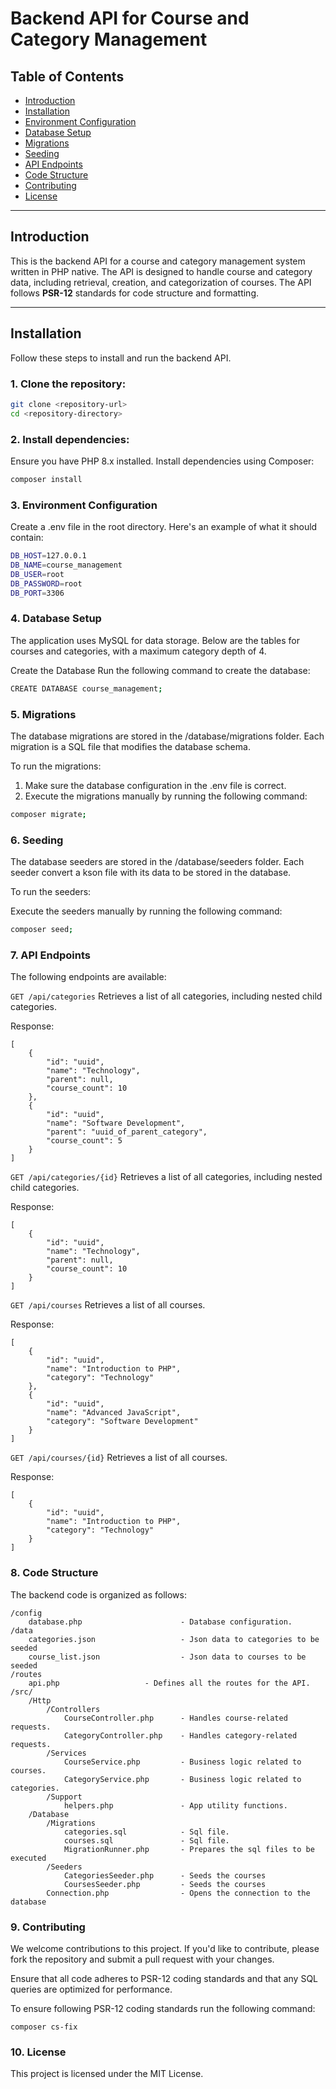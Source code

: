  
# Backend API for Course and Category Management

## Table of Contents

- [Introduction](#introduction)
- [Installation](#installation)
- [Environment Configuration](#environment-configuration)
- [Database Setup](#database-setup)
- [Migrations](#migrations)
- [Seeding](#seeders)
- [API Endpoints](#api-endpoints)
- [Code Structure](#code-structure)
- [Contributing](#contributing)
- [License](#license)

---

## Introduction

This is the backend API for a course and category management system written in PHP native. The API is designed to handle course and category data, including retrieval, creation, and categorization of courses. The API follows **PSR-12** standards for code structure and formatting.

---

## Installation

Follow these steps to install and run the backend API.

### 1. Clone the repository:

```bash
git clone <repository-url>
cd <repository-directory>
```

###  2. Install dependencies:
Ensure you have PHP 8.x installed. Install dependencies using Composer:

```bash
composer install
```


###  3. Environment Configuration
Create a .env file in the root directory. Here's an example of what it should contain:

```bash
DB_HOST=127.0.0.1
DB_NAME=course_management
DB_USER=root
DB_PASSWORD=root
DB_PORT=3306
```

###  4. Database Setup
The application uses MySQL for data storage. Below are the tables for courses and categories, with a maximum category depth of 4.

Create the Database
Run the following command to create the database:
```bash
CREATE DATABASE course_management;
```

###  5. Migrations
The database migrations are stored in the /database/migrations folder. Each migration is a SQL file that modifies the database schema.

To run the migrations:

1. Make sure the database configuration in the .env file is correct.
2. Execute the migrations manually by running the following command: 

```bash
composer migrate;
```

###  6. Seeding
The database seeders are stored in the /database/seeders folder. Each seeder convert a kson file with its data to be stored in the database.

To run the seeders:

Execute the seeders manually by running the following command: 

```bash
composer seed;
```

###  7. API Endpoints
The following endpoints are available:

``` GET /api/categories ```
Retrieves a list of all categories, including nested child categories.

Response:

```
[
    {
        "id": "uuid",
        "name": "Technology",
        "parent": null,
        "course_count": 10
    },
    {
        "id": "uuid",
        "name": "Software Development",
        "parent": "uuid_of_parent_category",
        "course_count": 5
    }
]
```

``` GET /api/categories/{id} ```
Retrieves a list of all categories, including nested child categories.

Response:

```
[
    {
        "id": "uuid",
        "name": "Technology",
        "parent": null,
        "course_count": 10
    }
]
```

``` GET /api/courses ```
Retrieves a list of all courses.

Response:

```
[
    {
        "id": "uuid",
        "name": "Introduction to PHP",
        "category": "Technology"
    },
    {
        "id": "uuid",
        "name": "Advanced JavaScript",
        "category": "Software Development"
    }
]
```

``` GET /api/courses/{id} ```
Retrieves a list of all courses.

Response:

```
[
    {
        "id": "uuid",
        "name": "Introduction to PHP",
        "category": "Technology"
    }
]
```

###  8. Code Structure
The backend code is organized as follows:

```
/config
    database.php                      - Database configuration.
/data
    categories.json                   - Json data to categories to be seeded
    course_list.json                  - Json data to courses to be seeded
/routes
    api.php                   - Defines all the routes for the API.
/src/
    /Http
        /Controllers
            CourseController.php      - Handles course-related requests.
            CategoryController.php    - Handles category-related requests.
        /Services
            CourseService.php         - Business logic related to courses.
            CategoryService.php       - Business logic related to categories.
        /Support
            helpers.php               - App utility functions.
    /Database
        /Migrations
            categories.sql            - Sql file.
            courses.sql               - Sql file.
            MigrationRunner.php       - Prepares the sql files to be executed
        /Seeders
            CategoriesSeeder.php      - Seeds the courses
            CoursesSeeder.php         - Seeds the courses
        Connection.php                - Opens the connection to the database
```
###  9. Contributing

We welcome contributions to this project. If you'd like to contribute, please fork the repository and submit a pull request with your changes.

Ensure that all code adheres to PSR-12 coding standards and that any SQL queries are optimized for performance.

To ensure following PSR-12 coding standards run the following command:
```
composer cs-fix
```

###  10. License
This project is licensed under the MIT License.


